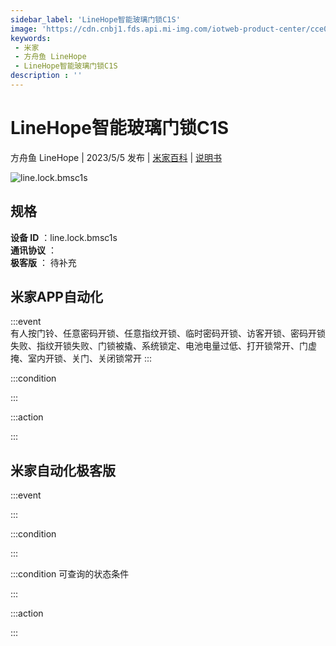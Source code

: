 ```yaml
---
sidebar_label: 'LineHope智能玻璃门锁C1S'
image: 'https://cdn.cnbj1.fds.api.mi-img.com/iotweb-product-center/cce0f52529cf3b47e76a0dbeab0933f1_1654770413052.png?GalaxyAccessKeyId=AKVGLQWBOVIRQ3XLEW&Expires=9223372036854775807&Signature=/cHvWJAJBUa2Ppb6Gb2CQUUXVek='
keywords: 
 - 米家
 - 方舟鱼 LineHope
 - LineHope智能玻璃门锁C1S
description : ''
---
```

# LineHope智能玻璃门锁C1S

方舟鱼 LineHope | 2023/5/5 发布 | [米家百科](https://home.mi.com/webapp/content/baike/product/index.html?model=line.lock.bmsc1s) | [说明书](https://home.mi.com/views/introduction.html?model=line.lock.bmsc1s&region=cn)

![line.lock.bmsc1s](https://cdn.cnbj1.fds.api.mi-img.com/iotweb-product-center/cce0f52529cf3b47e76a0dbeab0933f1_1654770413052.png?GalaxyAccessKeyId=AKVGLQWBOVIRQ3XLEW&Expires=9223372036854775807&Signature=/cHvWJAJBUa2Ppb6Gb2CQUUXVek=)

## 规格  
> 
**设备 ID** ：line.lock.bmsc1s  
**通讯协议** ：  
**极客版**  ： 待补充 


## 米家APP自动化  

:::event  
有人按门铃、任意密码开锁、任意指纹开锁、临时密码开锁、访客开锁、密码开锁失败、指纹开锁失败、门锁被撬、系统锁定、电池电量过低、打开锁常开、门虚掩、室内开锁、关门、关闭锁常开
:::

:::condition  

:::

:::action   

:::

## 米家自动化极客版  

:::event  

:::

:::condition  

:::

:::condition 可查询的状态条件  

:::

:::action  

:::

        
